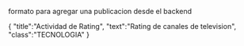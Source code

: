 formato para agregar una publicacion desde el backend

{
    "title":"Actividad de Rating",
    "text":"Rating de canales de television",
    "class":"TECNOLOGIA"
}
